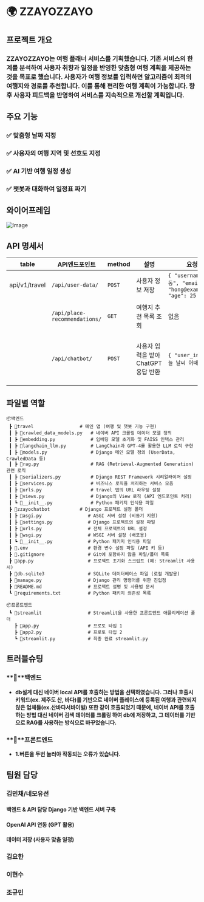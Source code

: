 # 🌍 ZZAYOZZAYO
## 프로젝트 개요
### ZZAYOZZAYO는 여행 플래너 서비스를 기획했습니다. 기존 서비스의 한계를 분석하여 사용자 취향과 일정을 반영한 맞춤형 여행 계획을 제공하는 것을 목표로 했습니다. 사용자가 여행 정보를 입력하면 알고리즘이 최적의 여행지와 경로를 추천합니다. 이를 통해 편리한 여행 계획이 가능합니다. 향후 사용자 피드백을 반영하여 서비스를 지속적으로 개선할 계획입니다.

## 주요 기능  

### ✅ 맞춤형 날짜 지정 
### ✅ 사용자의 여행 지역 및 선호도 지정
### ✅ AI 기반 여행 일정 생성 
### ✅ 챗봇과 대화하여 일정표 짜기


## 와이어프레임
![Image](https://github.com/user-attachments/assets/933c8735-6525-463c-a01c-711ebb498c67)

## API 명세서
| table | API엔드포인트 | method | 설명 | 요청본문 | 응답본문 |
| --- | --- | --- | --- | --- | --- |
| api/v1/travel | `/api/user-data/` | `POST` | 사용자 정보 저장 | `{ "username": "홍길동", "email": "hong@example.com", "age": 25 }` | `{ "message": "사용자 정보 저장 성공!" }` |
|  | `/api/place-recommendations/` | `GET` | 여행지 추천 목록 조회 | 없음 | `{ "추천 여행지": ["경복궁", "남산타워", "홍대 거리"] }` |
|  | `/api/chatbot/` | `POST` | 사용자 입력을 받아 ChatGPT 응답 반환 | `{ "user_input": "오늘 날씨 어때?" }` | `{ "user_input": "오늘 날씨 어때?", "bot_response": "오늘 서울의 날씨는 맑고 따뜻합니다." }` |
 
## 파일별 역할
```
📦백엔드
 ┣ 📂travel                 # 메인 앱 (여행 및 챗봇 기능 구현)
 ┃ ┣ 📜crawled_data_models.py   # 네이버 API 크롤링 데이터 모델 정의
 ┃ ┣ 📜embedding.py             # 임베딩 모델 초기화 및 FAISS 인덱스 관리
 ┃ ┣ 📜langchain_llm.py         # LangChain과 GPT-4를 활용한 LLM 로직 구현
 ┃ ┣ 📜models.py                # Django 메인 모델 정의 (UserData, CrawledData 등)
 ┃ ┣ 📜rag.py                   # RAG (Retrieval-Augmented Generation) 관련 로직
 ┃ ┣ 📜serializers.py           # Django REST Framework 시리얼라이저 설정
 ┃ ┣ 📜services.py              # 비즈니스 로직을 처리하는 서비스 모음
 ┃ ┣ 📜urls.py                  # travel 앱의 URL 라우팅 설정
 ┃ ┣ 📜views.py                 # Django의 View 로직 (API 엔드포인트 처리)
 ┃ ┗ 📜__init__.py              # Python 패키지 인식용 파일
 ┣ 📂zzayochatbot           # Django 프로젝트 설정 폴더
 ┃ ┣ 📜asgi.py                 # ASGI 서버 설정 (비동기 지원)
 ┃ ┣ 📜settings.py             # Django 프로젝트의 설정 파일
 ┃ ┣ 📜urls.py                 # 전체 프로젝트의 URL 설정
 ┃ ┣ 📜wsgi.py                 # WSGI 서버 설정 (배포용)
 ┃ ┗ 📜__init__.py             # Python 패키지 인식용 파일
 ┣ 📜.env                      # 환경 변수 설정 파일 (API 키 등)
 ┣ 📜.gitignore                # Git에 포함하지 않을 파일/폴더 목록
 ┣ 📜app.py                    # 프로젝트 초기화 스크립트 (예: Streamlit 사용 시)
 ┣ 📜db.sqlite3                # SQLite 데이터베이스 파일 (로컬 개발용)
 ┣ 📜manage.py                 # Django 관리 명령어를 위한 진입점
 ┣ 📜README.md                 # 프로젝트 설명 및 사용법 문서
 ┗ 📜requirements.txt          # Python 패키지 의존성 목록
```
```
📦프론트엔드
 ┗ 📂streamlit                 # Streamlit을 사용한 프론트엔드 애플리케이션 폴더
   ┣ 📜app.py                  # 프로토 타입 1
   ┣ 📜app2.py                 # 프로토 타입 2
   ┗ 📜streamlit.py            # 최종 완료 streamlit.py
```



## 트러블슈팅
### **📌**백엔드

- **db설계 대신 네이버 local API를 호출하는 방법을 선택하였습니다. 
그러나 호출시 키워드(ex. 제주도 산, 바다)를 기반으로 네이버 플레이스에 등록된 여행과 관련되지 않은 업체들(ex.산바다서바이벌) 또한 같이 호출되었기 때문에, 네이버 API를 호출하는 방법 대신 네이버 검색 데이터를 크롤링 하여 db에 저장하고, 그 데이터를 기반으로 RAG를 사용하는 방식으로 바꾸었습니다.**

### **📌**프론트엔드

- **1.버튼을 두번 눌러야 작동되는 오류가 있습니다.**

## 팀원 담당
### 김민채/네모유선 
#### 백엔드 & API 담당  Django 기반 백엔드 서버 구축  
#### OpenAI API 연동 (GPT 활용) 
#### 데이터 저장 (사용자 맞춤 일정)

### 김요한
### 이현수
### 조규민
